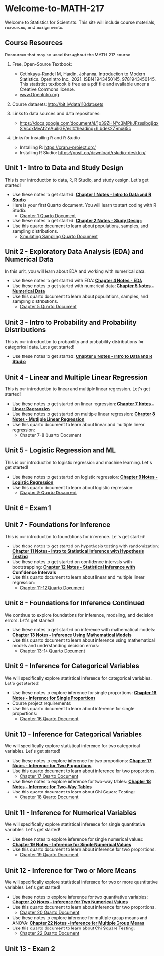 # Welcome-to-MATH-217
Welcome to Statistics for Scientists. This site will include course materials, resources, and assignments. 

## Course Resources
Resources that may be used throughout the MATH 217 course

1. Free, Open-Source Textbook: 
    - Cetinkaya-Rundel M, Hardin, Johanna. Introduction to Modern Statistics. OpenIntro Inc., 2021. ISBN 1943450145, 9781943450145. This statistics textbook is free as a pdf file and available under a Creative Commons license.
    - www.OpenIntro.org

2. Course datasets: http://bit.ly/data110datasets

3. Links to data sources and data repositories:
   - https://docs.google.com/document/d/1p39ZHNYc3MPkJFzusIbg8qxStVcoxMvAt2reAuiIjGE/edit#heading=h.bdek277mx65c

4. Links for Installing R and R Studio
   - Installing R: https://cran.r-project.org/
   - Installing R Studio: https://posit.co/download/rstudio-desktop/

## Unit 1 - Intro to Data and Study Design
This is our introduction to data, R, R Studio, and study design. Let's get started!

- Use these notes to get started:     [**Chapter 1 Notes - Intro to Data and R Studio**](./Math217_notes_ch1.pdf)
- Here is your first Quarto document. You will learn to start coding with R Studio:
     - [Chapter 1 Quarto Document](./chapte1_intro_to_data.qmd)
- Use these notes to get started:     [**Chapter 2 Notes - Study Design**](./Math217_notes_ch2.pdf)
- Use this quarto document to learn about populations, samples, and sampling distributions.
     - [Simulating Sampling Quarto Document](./ch2simulating_sampling.qmd)
 
## Unit 2 - Exploratory Data Analysis (EDA) and Numerical Data
In this unit, you will learn about EDA and working with numerical data.

- Use these notes to get started with EDA:     [**Chapter 4 Notes - EDA**](./Math217_notes_ch4.pdf)
- Use these notes to get started with numerical data:     [**Chapter 5 Notes - Numerical Data**](./Math217_notes_ch5.pdf)
- Use this quarto document to learn about populations, samples, and sampling distributions.
     - [Chapter 5 Quarto Document](./chapter5notes.qmd)
 
## Unit 3 - Intro to Probability and Probability Distributions
This is our introduction to probability and probability distributions for categorical data. Let's get started!

- Use these notes to get started:     [**Chapter 6 Notes - Intro to Data and R Studio**](./Math217_notes_ch6.pdf)

## Unit 4 - Linear and Multiple Linear Regression
This is our introduction to linear and multiple linear regression. Let's get started!

- Use these notes to get started on linear regression:     [**Chapter 7 Notes - Linear Regression**](./Math217_notes_ch7.pdf)
- Use these notes to get started on multiple linear regression:     [**Chapter 8 Notes - Mutliple Linear Regression**](./Math217_notes_ch8.pdf)
- Use this quarto document to learn about linear and multiple linear regression:
     - [Chapter 7-8 Quarto Document](./chapter7-8notes.qmd)

## Unit 5 - Logistic Regression and ML
This is our introduction to logistic regression and machine learning. Let's get started!

- Use these notes to get started on logistic regression:     [**Chapter 9 Notes - Logistic Regression**](./Math217_notes_ch9.pdf)
- Use this quarto document to learn about logistic regression:
     - [Chapter 9 Quarto Document](./chapter9logisticregression.qmd)

## Unit 6 - Exam 1

## Unit 7 - Foundations for Inference
This is our introduction to foundations for inference. Let's get started!

- Use these notes to get started on hypothesis testing with randomization:     [**Chapter 11 Notes - Intro to Statistical Inference with Hypothesis Testing**](./Math217_notes_ch11.pdf)
- Use these notes to get started on confidence intervals with bootstrapping:     [**Chapter 12 Notes - Statistical Inference with Confidence Intervals**](./Math217_notes_ch12.pdf)
- Use this quarto document to learn about linear and multiple linear regression:
     - [Chapter 11-12 Quarto Document](./chapter11-12statisticalinference.qmd)

## Unit 8 - Foundations for Inference Continued
We continue to explore foundations for inference, modeling, and decision errors. Let's get started!

- Use these notes to get started on inference with mathematical models:     [**Chapter 13 Notes - Inference Using Mathematical Models**](./Math217_notes_ch13.pdf)
- Use this quarto document to learn about inference using mathematical models and understanding decision errors:
     - [Chapter 13-14 Quarto Document](./chapter13-14statisticalinference.qmd)
 
## Unit 9 - Inference for Categorical Variables
We will specifically explore statistical inference for categorical variables. Let's get started!

- Use these notes to explore inference for single proportions:     [**Chapter 16 Notes - Inference for Single Proportions**](./Math217_notes_ch16.pdf)
- Course project requirements: 
- Use this quarto document to learn about inference for single proportions:
     - [Chapter 16 Quarto Document](./chapter16single_prop.qmd)
 
## Unit 10 - Inference for Categorical Variables
We will specifically explore statistical inference for two categorical variables. Let's get started!

- Use these notes to explore inference for two proportions:     [**Chapter 17 Notes - Inference for Two Proportions**](./Math217_notes_ch17.pdf)
- Use this quarto document to learn about inference for two proportions.
     - [Chapter 17 Quarto Document](./chapter17diffofproportions.qmd)
- Use these notes to explore inference for two-way tables:      [**Chapter 18 Notes - Inference for Two-Way Tables**](./Math217_notes_ch18.pdf)
- Use this quarto document to learn about Chi Square Testing:
     - [Chapter 18 Quarto Document](./chapter18chisquare.qmd)


## Unit 11 - Inference for Numerical Variables
We will specifically explore statistical inference for single quantitative variables. Let's get started!

- Use these notes to explore inference for single numerical values:     [**Chapter 19 Notes - Inference for Single Numerical Values**](./Math217_notes_ch19.pdf)
- Use this quarto document to learn about inference for two proportions.
     - [Chapter 19 Quarto Document](./chapter19singlemean.qmd)


## Unit 12 - Inference for Two or More Means
We will specifically explore statistical inference for two or more quantitative variables. Let's get started!

- Use these notes to explore inference for two quantitative variables:     [**Chapter 20 Notes - Inference for Two Numerical Values**](./Math217_notes_ch20.pdf)
- Use this quarto document to learn about inference for two proportions.
     - [Chapter 20 Quarto Document](./chapter20diffofmeans.qmd)
- Use these notes to explore inference for multiple group means and ANOVA:      [**Chapter 22 Notes - Inference for Multiple Group Means**](./Math217_notes_ch22.pdf)
- Use this quarto document to learn about Chi Square Testing:
     - [Chapter 22 Quarto Document](./chapter22anova.qmd)
 
## Unit 13 - Exam 2


